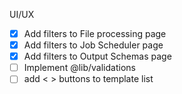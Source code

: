UI/UX
- [x] Add filters to File processing page
- [x] Add filters to Job Scheduler page
- [x] Add filters to Output Schemas page
- [ ] Implement @lib/validations
- [ ] add < > buttons to template list